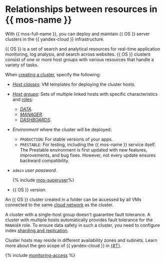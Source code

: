 # Relationships between resources in {{ mos-name }}

With {{ mos-full-name }}, you can deploy and maintain {{ OS }} server clusters in the {{ yandex-cloud }} infrastructure.

{{ OS }} is a set of search and analytical resources for real-time application monitoring, log analysis, and search across websites. {{ OS }} clusters consist of one or more host groups with various resources that handle a variety of tasks.

When [creating a cluster](../operations/cluster-create.md), specify the following:

- [_Host classes_](instance-types.md): VM templates for deploying the cluster hosts.

- [_Host groups_](host-groups.md): Sets of multiple linked hosts with specific characteristics and [roles](host-roles.md):

   - [_DATA_](host-roles.md#data).
   - [_MANAGER_](host-roles.md#manager).
   - [_DASHBOARDS_](host-roles.md#dashboards).

- _Environment_ where the cluster will be deployed:

   - `PRODUCTION`: For stable versions of your apps.
   - `PRESTABLE`: For testing, including the {{ mos-name }} service itself. The Prestable environment is first updated with new features, improvements, and bug fixes. However, not every update ensures backward compatibility.

- `admin` _user password_.

   {% include [mos-superuser](../../_includes/mdb/mos/superuser.md)%}

- {{ OS }} _version_.


An {{ OS }} cluster created in a folder can be accessed by all VMs connected to the same [cloud network](../../vpc/concepts/network.md) as the cluster.


A cluster with a single-host group doesn't guarantee fault tolerance. A cluster with multiple hosts automatically provides fault tolerance for the `MANAGER` role. To ensure data safety in such a cluster, you need to configure index [sharding and replication](scalability-and-resilience.md).

Cluster hosts may reside in different availability zones and subnets. Learn more about the geo scope of {{ yandex-cloud }} in [{#T}](../../overview/concepts/geo-scope.md).

{% include [monitoring-access](../../_includes/mdb/monitoring-access.md) %}
